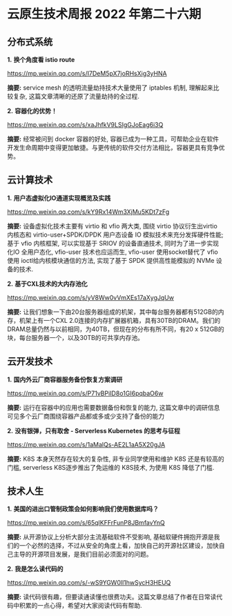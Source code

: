 # 云原生技术周报 2022 年第二十六期

## 分布式系统

**1.** **换个角度看 istio route**

https://mp.weixin.qq.com/s/I7DeM5pX7joRHsXig3yHNA

**摘要:** service mesh 的透明流量劫持技术大量使用了 iptables 机制, 理解起来比较复杂, 这篇文章清晰的还原了流量劫持的全过程.

**2.** **容器化的优势！**

https://mp.weixin.qq.com/s/xaJhfkV9LSIgGJoEag6i3Q

**摘要:** 经常被问到 docker 容器的好处, 容器已成为一种工具，可帮助企业在软件开发生命周期中变得更加敏捷。与更传统的软件交付方法相比，容器更具有竞争优势。

## 云计算技术

**1.** **用户态虚拟化IO通道实现概览及实践**

https://mp.weixin.qq.com/s/kY9Rx14Wm3XjMu5KDt7zFg

**摘要:** 设备虚拟化技术主要有 virtio 和 vfio 两大类, 围绕 virtio 协议衍生出virtio 内核态和 virtio-user+SPDK/DPDK 用户态设备 IO 模拟技术来充分发挥硬件性能; 基于 vfio 内核框架, 可以实现基于 SRIOV 的设备直通技术, 同时为了进一步实现化IO 全用户态化,  vfio-user 技术也应运而生, vfio-user 使用socket替代了 vfio 使用 ioctl给内核模块通信的方法, 实现了基于 SPDK 提供高性能模拟的 NVMe 设备的技术.

**2.** **基于CXL技术的大内存池化**

https://mp.weixin.qq.com/s/yV8Ww0vVmXEs17aXygJqUw

**摘要:** 让我们想象一下由20台服务器组成的机架，其中每台服务器都有512GB的内存，机架上有一个CXL 2.0连接的内存扩展器机箱，具有30TB的DRAM。我们的DRAM总量仍然与以前相同，为40TB，但现在的分布有所不同，有20 x 512GB的块，每台服务器一个，以及30TB的可共享内存池。

## 云开发技术

**1.** **国内外云厂商容器服务备份恢复方案调研**

https://mp.weixin.qq.com/s/P71vBPiID8o1GI6pqbaO6w

**摘要:** 运行在容器中的应用也需要数据备份和恢复的能力, 这篇文章中的调研信息可见多个云厂商围绕容器产品都或多或少支持了备份的能力

**2.** **没有银弹，只有取舍 - Serverless Kubernetes 的思考与征程**

https://mp.weixin.qq.com/s/1aMalQs-AE2L1aA5X20gJA

**摘要:** K8S 本身天然存在较大的复杂性, 非专业同学使用和维护 K8S 还是有较高的门槛,  serverless K8S逐步推出了免运维的 K8S技术, 为使用 K8S 降低了门槛.

## 技术人生

**1.** **美国的进出口管制政策会如何影响我们使用数据库吗？**

https://mp.weixin.qq.com/s/65qlKFFrFunP8JBmfavYnQ

**摘要:** 从开源协议上分析大部分主流基础软件不受影响, 基础软硬件拥抱开源是我们的一个必然的选择，不过从安全的角度上看，加快自己的开源社区建设，加快自己主导的开源项目发展，是我们目前必须面对的问题。

**2.** **我是怎么读代码的**

https://mp.weixin.qq.com/s/-wS9YGW0ll1hwSycH3HEUQ

**摘要:** 读代码很有趣，但要读通读懂也很费功夫。这篇文章总结了作者在日常读代码中积累的一点心得，希望对大家阅读代码有帮助.

